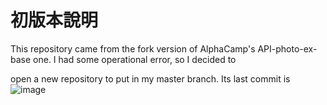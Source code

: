 # 初版本說明

This repository came from the fork version of AlphaCamp's API-photo-ex-base one. I had some operational error, so I decided to 

open a new repository to put in my master branch. Its last commit is ![image](https://i.imgur.com/wTeGB4g.png)

